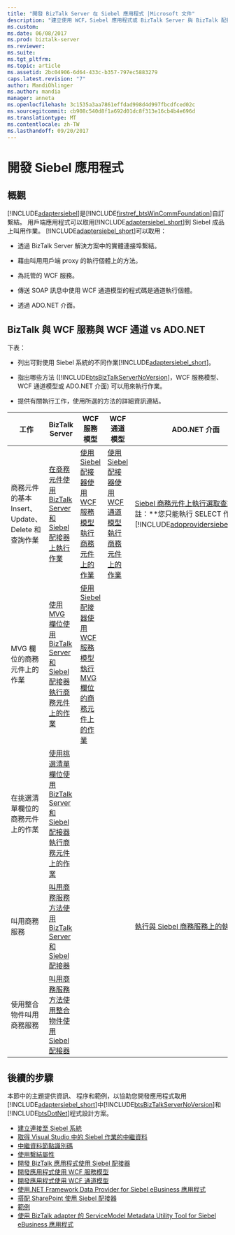 ```yaml
---
title: "開發 BizTalk Server 在 Siebel 應用程式 |Microsoft 文件"
description: "建立使用 WCF，Siebel 應用程式或 BizTalk Server 與 BizTalk 配接器組件 (BAP) 中"
ms.custom: 
ms.date: 06/08/2017
ms.prod: biztalk-server
ms.reviewer: 
ms.suite: 
ms.tgt_pltfrm: 
ms.topic: article
ms.assetid: 2bc04906-6d64-433c-b357-797ec5883279
caps.latest.revision: "7"
author: MandiOhlinger
ms.author: mandia
manager: anneta
ms.openlocfilehash: 3c1535a3aa7861effdad998d4d997fbcdfced02c
ms.sourcegitcommit: cb908c540d8f1a692d01dc8f313e16cb4b4e696d
ms.translationtype: MT
ms.contentlocale: zh-TW
ms.lasthandoff: 09/20/2017
---
```

# <a name="develop-your-siebel-applications"></a>開發 Siebel 應用程式

## <a name="overview"></a>概觀
[!INCLUDE[adaptersiebel](../../includes/adaptersiebel-md.md)]是[!INCLUDE[firstref_btsWinCommFoundation](../../includes/firstref-btswincommfoundation-md.md)]自訂繫結。 用戶端應用程式可以取用[!INCLUDE[adaptersiebel_short](../../includes/adaptersiebel-short-md.md)]到 Siebel 成品上叫用作業。 [!INCLUDE[adaptersiebel_short](../../includes/adaptersiebel-short-md.md)]可以取用：  
  
-   透過 BizTalk Server 解決方案中的實體連接埠繫結。  
  
-   藉由叫用用戶端 proxy 的執行個體上的方法。  
  
-   為託管的 WCF 服務。  
  
-   傳送 SOAP 訊息中使用 WCF 通道模型的程式碼是通道執行個體。  
  
-   透過 ADO.NET 介面。  
  
## <a name="biztalk-vs-wcf-service-vs-wcf-channel-vs-adonet"></a>BizTalk 與 WCF 服務與 WCF 通道 vs ADO.NET
 下表：  
  
-   列出可對使用 Siebel 系統的不同作業[!INCLUDE[adaptersiebel_short](../../includes/adaptersiebel-short-md.md)]。  
  
-   指出哪些方法 ([!INCLUDE[btsBizTalkServerNoVersion](../../includes/btsbiztalkservernoversion-md.md)]，WCF 服務模型、 WCF 通道模型或 ADO.NET 介面) 可以用來執行作業。  
  
-   提供有關執行工作，使用所選的方法的詳細資訊連結。  
  
|工作|BizTalk Server|WCF 服務模型|WCF 通道模型|ADO.NET 介面|  
|----------|--------------------|-----------------------|-----------------------|-----------------------|  
|商務元件的基本 Insert、 Update、 Delete 和查詢作業|[在商務元件使用 BizTalk Server 和 Siebel 配接器上執行作業](run-operations-on-business-components-using-the-siebel-adapter-in-biztalk.md)|[使用 Siebel 配接器使用 WCF 服務模型執行商務元件上的作業](run-operations-on-business-components-with-the-siebel-adapter-using-wcf-service.md)|[使用 Siebel 配接器使用 WCF 通道模型執行商務元件上的作業](run-tasks-on-business-components-with-the-siebel-adapter-using-a-wcf-channel.md)|[Siebel 商務元件上執行選取查詢](run-a-select-query-on-business-components-with-siebel.md)**附註：**您只能執行 SELECT 作業使用[!INCLUDE[adoprovidersiebelshort](../../includes/adoprovidersiebelshort-md.md)]。|  
|MVG 欄位的商務元件上的作業|[使用 MVG 欄位使用 BizTalk Server 和 Siebel 配接器執行商務元件上的作業](run-operations-on-business-components-with-mvg-fields-using-the-siebel-adapter.md)|[使用 Siebel 配接器使用 WCF 服務模型執行 MVG 欄位的商務元件上的作業](work-with-mvp-fields-using-the-siebel-adapter-and-the-wcf-service-model.md)|||  
|在挑選清單欄位的商務元件上的作業|[使用挑選清單欄位使用 BizTalk Server 和 Siebel 配接器執行商務元件上的作業](run-tasks-on-business-components-with-picklist-fields-using-the-siebel-adapter.md)||||  
|叫用商務服務|[叫用商務服務方法使用 BizTalk Server 和 Siebel 配接器](invoke-business-service-methods-using-biztalk-server-and-the-siebel-adapter.md)|||[執行與 Siebel 商務服務上的執行作業](run-an-execute-operation-on-business-services-with-siebel.md)|  
|使用整合物件叫用商務服務|[叫用商務服務方法使用整合物件使用 Siebel 配接器](run-business-service-methods-with-integration-objects-using-the-siebel-adapter.md)||||  

## <a name="next-steps"></a>後續的步驟  
 本節中的主題提供資訊、 程序和範例，以協助您開發應用程式取用[!INCLUDE[adaptersiebel_short](../../includes/adaptersiebel-short-md.md)]中[!INCLUDE[btsBizTalkServerNoVersion](../../includes/btsbiztalkservernoversion-md.md)]和[!INCLUDE[btsDotNet](../../includes/btsdotnet-md.md)]程式設計方案。 

- [建立連接至 Siebel 系統](create-a-connection-to-the-siebel-system.md)
- [取得 Visual Studio 中的 Siebel 作業的中繼資料](get-metadata-for-siebel-operations-in-visual-studio.md)
- [中繼資料節點識別碼](metadata-node-ids1.md)
- [使用繫結屬性](read-about-biztalk-adapter-for-siebel-binding-properties.md)
- [開發 BizTalk 應用程式使用 Siebel 配接器](develop-biztalk-applications-using-the-siebel-adapter.md)
- [開發應用程式使用 WCF 服務模型](develop-siebel-applications-using-the-wcf-service-model.md)
- [開發應用程式使用 WCF 通道模型](develop-siebel-applications-using-the-wcf-channel-model3.md)
- [使用.NET Framework Data Provider for Siebel eBusiness 應用程式](use-the-net-framework-data-provider-for-siebel-ebusiness-applications.md)
- [搭配 SharePoint 使用 Siebel 配接器](use-the-siebel-adapter-with-sharepoint.md)
- [範例](samples-for-the-siebel-adapter.md)
- [使用 BizTalk adapter 的 ServiceModel Metadata Utility Tool for Siebel eBusiness 應用程式](use-the-servicemodel-metadata-utility-with-the-siebel-adapter.md)